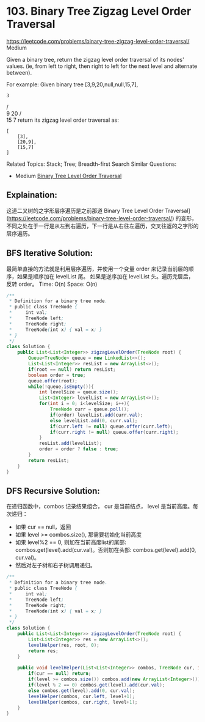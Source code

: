 # 103. Binary Tree Zigzag Level Order Traversal
<https://leetcode.com/problems/binary-tree-zigzag-level-order-traversal/>
Medium

Given a binary tree, return the zigzag level order traversal of its nodes' values. (ie, from left to right, then right to left for the next level and alternate between).

For example:
Given binary tree [3,9,20,null,null,15,7],

    3
   / \
  9  20
    /  \
   15   7
return its zigzag level order traversal as:

    [
        [3],
        [20,9],
        [15,7]
    ]

Related Topics: Stack; Tree; Breadth-first Search
Similar Questions: 
* Medium [Binary Tree Level Order Traversal](https://leetcode.com/problems/binary-tree-level-order-traversal/)

## Explaination: 
这道二叉树的之字形层序遍历是之前那道 Binary Tree Level Order Traversal](https://leetcode.com/problems/binary-tree-level-order-traversal/) 的变形，不同之处在于一行是从左到右遍历，下一行是从右往左遍历，交叉往返的之字形的层序遍历。

## BFS Iterative Solution: 
最简单直接的方法就是利用层序遍历，并使用一个变量 order 来记录当前层的顺序，如果是顺序加在 levelList 尾。 如果是逆序加在 levelList 头。遍历完层后，反转 order。
Time: O(n)
Space: O(n)
```java
/**
 * Definition for a binary tree node.
 * public class TreeNode {
 *     int val;
 *     TreeNode left;
 *     TreeNode right;
 *     TreeNode(int x) { val = x; }
 * }
 */
class Solution {
    public List<List<Integer>> zigzagLevelOrder(TreeNode root) {
        Queue<TreeNode> queue = new LinkedList<>();
        List<List<Integer>> resList = new ArrayList<>();
        if(root == null) return resList;
        boolean order = true;
        queue.offer(root);
        while(!queue.isEmpty()){
            int levelSize = queue.size();
            List<Integer> levelList = new ArrayList<>();
            for(int i = 0; i<levelSize; i++){
                TreeNode curr = queue.poll();
                if(order) levelList.add(curr.val);
                else levelList.add(0, curr.val);
                if(curr.left != null) queue.offer(curr.left);
                if(curr.right != null) queue.offer(curr.right);
            }
            resList.add(levelList);
            order = order ? false : true;
        }
        return resList;
    }
}
```


## DFS Recursive Solution: 
在递归函数中，combos 记录结果组合， cur 是当前结点， level 是当前高度。每次递归：
* 如果 cur == null，返回
* 如果 level >= combos.size(), 那需要初始化当前高度
* 如果 level%2 == 0, 则加在当前高度list的尾部: combos.get(level).add(cur.val)。否则加在头部: combos.get(level).add(0, cur.val)。
* 然后对左子树和右子树调用递归。

```java
/**
 * Definition for a binary tree node.
 * public class TreeNode {
 *     int val;
 *     TreeNode left;
 *     TreeNode right;
 *     TreeNode(int x) { val = x; }
 * }
 */
class Solution {
    public List<List<Integer>> zigzagLevelOrder(TreeNode root) {
        List<List<Integer>> res = new ArrayList<>();
        levelHelper(res, root, 0);
        return res;
    }
    
    public void levelHelper(List<List<Integer>> combos, TreeNode cur, int level){
        if(cur == null) return;
        if(level >= combos.size()) combos.add(new ArrayList<Integer>());
        if(level % 2 == 0) combos.get(level).add(cur.val);
        else combos.get(level).add(0, cur.val);
        levelHelper(combos, cur.left, level+1);
        levelHelper(combos, cur.right, level+1);
    }
}
```